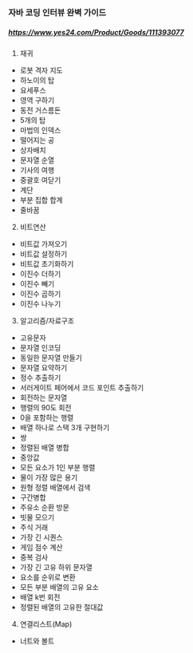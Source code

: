 ### 자바 코딩 인터뷰 완벽 가이드
##### https://www.yes24.com/Product/Goods/111393077

1. 재귀
- 로봇 격자 지도
- 하노이의 탑
- 요세푸스
- 영역 구하기
- 동전 거스름돈
- 5개의 탑
- 마법의 인덱스
- 떨어지는 공
- 상자배치
- 문자열 순열
- 기사의 여행
- 중괄호 여닫기
- 계단
- 부분 집합 합계
- 줄바꿈

2. 비트연산
- 비트값 가져오기
- 비트값 설정하기
- 비트값 초기화하기
- 이진수 더하기
- 이진수 빼기
- 이진수 곱하기
- 이진수 나누기

3. 알고리즘/자료구조
- 고유문자
- 문자열 인코딩
- 동일한 문자열 만들기
- 문자열 요약하기
- 정수 추출하기
- 서러게이트 페어에서 코드 포인트 추출하기
- 회전하는 문자열
- 행렬의 90도 회전
- 0을 포함하는 행렬
- 배열 하나로 스택 3개 구현하기
- 쌍
- 정렬된 배열 병합
- 중앙값
- 모든 요소가 1인 부분 행렬
- 물이 가장 많은 용기
- 원형 정렬 배열에서 검색
- 구간병합
- 주유소 순환 방문
- 빗물 모으기
- 주식 거래
- 가장 긴 시퀀스
- 게임 점수 계산
- 중복 검사
- 가장 긴 고유 하위 문자열
- 요소를 순위로 변환
- 모든 부분 배열의 고유 요소
- 배열 k번 회전
- 정렬된 배열의 고유한 절대값

4. 연결리스트(Map)
- 너트와 볼트